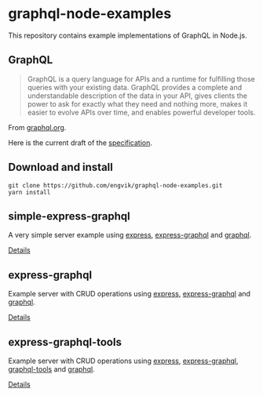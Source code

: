 # graphql-node-examples

This repository contains example implementations of GraphQL in Node.js.

## GraphQL

> GraphQL is a query language for APIs and a runtime for fulfilling those queries with your existing data. GraphQL provides a complete and understandable description of the data in your API, gives clients the power to ask for exactly what they need and nothing more, makes it easier to evolve APIs over time, and enables powerful developer tools.

From [graphql.org](http://graphql.org/).

Here is the current draft of the [specification](https://facebook.github.io/graphql/).

## Download and install

```
git clone https://github.com/engvik/graphql-node-examples.git
yarn install
```

## simple-express-graphql

A very simple server example using [express](https://github.com/expressjs/express), [express-graphql](https://github.com/graphql/express-graphql) and [graphql](https://github.com/graphql/graphql-js).

[Details](https://github.com/engvik/graphql-node-examples/blob/master/simple-express-graphql/README.md)

## express-graphql

Example server with CRUD operations using [express](https://github.com/expressjs/express), [express-graphql](https://github.com/graphql/express-graphql) and [graphql](https://github.com/graphql/graphql-js).

[Details](https://github.com/engvik/graphql-node-examples/blob/master/express-graphql/README.md)

## express-graphql-tools

Example server with CRUD operations using [express](https://github.com/expressjs/express), [express-graphql](https://github.com/graphql/express-graphql), [graphql-tools](https://www.npmjs.com/package/graphql-tools) and [graphql](https://github.com/graphql/graphql-js).

[Details](https://github.com/engvik/graphql-node-examples/blob/master/express-graphql-tools/README.md)